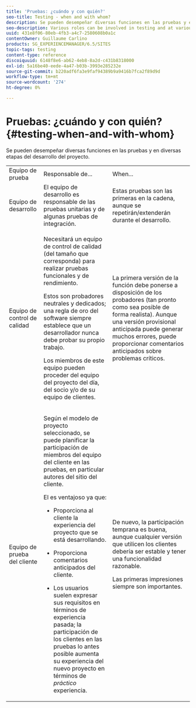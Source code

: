 ```yaml
---
title: 'Pruebas: ¿cuándo y con quién?'
seo-title: Testing - when and with whom?
description: Se pueden desempeñar diversas funciones en las pruebas y en diversas etapas del desarrollo del proyecto
seo-description: Various roles can be involved in testing and at various stages of project development
uuid: 431e8f06-80eb-4fb3-a4c7-2580608b0a1c
contentOwner: Guillaume Carlino
products: SG_EXPERIENCEMANAGER/6.5/SITES
topic-tags: testing
content-type: reference
discoiquuid: 6148f8e6-ab62-4eb8-8a2d-c431b8318000
exl-id: 5a16be40-eede-4a47-b03b-3993e285232e
source-git-commit: b220adf6fa3e9faf94389b9a9416b7fca2f89d9d
workflow-type: tm+mt
source-wordcount: '274'
ht-degree: 0%

---
```


# Pruebas: ¿cuándo y con quién?{#testing-when-and-with-whom}

Se pueden desempeñar diversas funciones en las pruebas y en diversas etapas del desarrollo del proyecto.

<table>
 <tbody>
  <tr>
   <td>Equipo de prueba</td>
   <td>Responsable de... </td>
   <td>When...</td>
  </tr>
  <tr>
   <td>Equipo de desarrollo</td>
   <td>El equipo de desarrollo es responsable de las pruebas unitarias y de algunas pruebas de integración.</td>
   <td>Estas pruebas son las primeras en la cadena, aunque se repetirán/extenderán durante el desarrollo.</td>
  </tr>
  <tr>
   <td>Equipo de control de calidad</td>
   <td><p>Necesitará un equipo de control de calidad (del tamaño que corresponda) para realizar pruebas funcionales y de rendimiento.</p> <p>Estos son probadores neutrales y dedicados; una regla de oro del software siempre establece que un desarrollador nunca debe probar su propio trabajo.</p> <p>Los miembros de este equipo pueden proceder del equipo del proyecto del día, del socio y/o de su equipo de clientes.</p> </td>
   <td><p>La primera versión de la función debe ponerse a disposición de los probadores (tan pronto como sea posible de forma realista). Aunque una versión provisional anticipada puede generar muchos errores, puede proporcionar comentarios anticipados sobre problemas críticos.</p> </td>
  </tr>
  <tr>
   <td>Equipo de prueba del cliente</td>
   <td><p>Según el modelo de proyecto seleccionado, se puede planificar la participación de miembros del equipo del cliente en las pruebas, en particular autores del sitio del cliente.</p> <p>El es ventajoso ya que:</p>
    <ul>
     <li><p>Proporciona al cliente la experiencia del proyecto que se está desarrollando.</p> </li>
     <li><p>Proporciona comentarios anticipados del cliente.</p> </li>
     <li><p>Los usuarios suelen expresar sus requisitos en términos de experiencia pasada; la participación de los clientes en las pruebas lo antes posible aumenta su experiencia del nuevo proyecto en términos de <i>práctico</i> experiencia.</p> </li>
    </ul> </td>
   <td><p>De nuevo, la participación temprana es buena, aunque cualquier versión que utilicen los clientes debería ser estable y tener una funcionalidad razonable.</p> <p>Las primeras impresiones siempre son importantes.</p> </td>
  </tr>
 </tbody>
</table>
